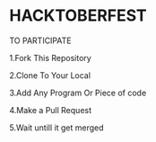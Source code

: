 # HACKTOBERFEST

TO PARTICIPATE 
 
 1.Fork This Repository
 
 2.Clone To Your Local
 
 3.Add Any Program Or Piece of code
 
 4.Make a Pull Request
 
 5.Wait untill it get merged
